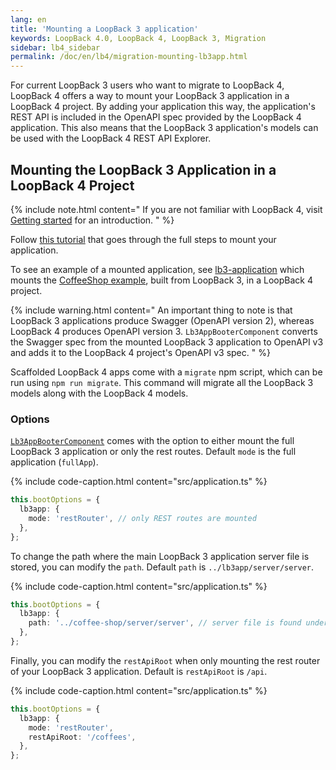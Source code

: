 ```yaml
---
lang: en
title: 'Mounting a LoopBack 3 application'
keywords: LoopBack 4.0, LoopBack 4, LoopBack 3, Migration
sidebar: lb4_sidebar
permalink: /doc/en/lb4/migration-mounting-lb3app.html
---
```


For current LoopBack 3 users who want to migrate to LoopBack 4, LoopBack 4
offers a way to mount your LoopBack 3 application in a LoopBack 4 project. By
adding your application this way, the application's REST API is included in the
OpenAPI spec provided by the LoopBack 4 application. This also means that the
LoopBack 3 application's models can be used with the LoopBack 4 REST API
Explorer.

## Mounting the LoopBack 3 Application in a LoopBack 4 Project

{% include note.html content="
If you are not familiar with LoopBack 4, visit
[Getting started](Getting-started.md) for an introduction.
" %}

Follow
[this tutorial](https://github.com/strongloop/loopback-next/tree/master/examples/lb3-application#tutorial)
that goes through the full steps to mount your application.

To see an example of a mounted application, see
[lb3-application](https://github.com/strongloop/loopback-next/tree/master/examples/lb3-application)
which mounts the
[CoffeeShop example](https://github.com/strongloop/loopback-getting-started),
built from LoopBack 3, in a LoopBack 4 project.

{% include warning.html content="
An important thing to note is that LoopBack 3 applications produce Swagger
(OpenAPI version 2), whereas LoopBack 4 produces OpenAPI version 3.
`Lb3AppBooterComponent` converts the Swagger spec from the mounted LoopBack 3
application to OpenAPI v3 and adds it to the LoopBack 4 project's OpenAPI v3
spec.
" %}

Scaffolded LoopBack 4 apps come with a `migrate` npm script, which can be run
using `npm run migrate`. This command will migrate all the LoopBack 3 models
along with the LoopBack 4 models.

### Options

[`Lb3AppBooterComponent`](https://loopback.io/doc/en/lb4/apidocs.booter-lb3app.lb3appbootercomponent.html)
comes with the option to either mount the full LoopBack 3 application or only
the rest routes. Default `mode` is the full application (`fullApp`).

{% include code-caption.html content="src/application.ts" %}

```ts
this.bootOptions = {
  lb3app: {
    mode: 'restRouter', // only REST routes are mounted
  },
};
```

To change the path where the main LoopBack 3 application server file is stored,
you can modify the `path`. Default `path` is `../lb3app/server/server`.

{% include code-caption.html content="src/application.ts" %}

```ts
this.bootOptions = {
  lb3app: {
    path: '../coffee-shop/server/server', // server file is found under this path
  },
};
```

Finally, you can modify the `restApiRoot` when only mounting the rest router of
your LoopBack 3 application. Default is `restApiRoot` is `/api`.

{% include code-caption.html content="src/application.ts" %}

```ts
this.bootOptions = {
  lb3app: {
    mode: 'restRouter',
    restApiRoot: '/coffees',
  },
};
```
